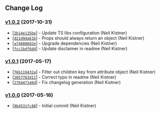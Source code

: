 ## Change Log

### [v1.0.2](https://github.com/wyze/preact-to-json/releases/tag/v1.0.2) (2017-10-31)

* [[`2b14e135be`](https://github.com/wyze/preact-to-json/commit/2b14e135be)] - Update TS libs configuration (Neil Kistner)
* [[`d21d9da61b`](https://github.com/wyze/preact-to-json/commit/d21d9da61b)] - Props should always return an object (Neil Kistner)
* [[`a74688682e`](https://github.com/wyze/preact-to-json/commit/a74688682e)] - Upgrade dependencies (Neil Kistner)
* [[`fcc1bdf6d4`](https://github.com/wyze/preact-to-json/commit/fcc1bdf6d4)] - Update disclaimer in readme (Neil Kistner)

### [v1.0.1](https://github.com/wyze/preact-to-json/releases/tag/v1.0.1) (2017-05-17)

* [[`f6b119432a`](https://github.com/wyze/preact-to-json/commit/f6b119432a)] - Filter out children key from attribute object (Neil Kistner)
* [[`2057763d11`](https://github.com/wyze/preact-to-json/commit/2057763d11)] - Correct typo in readme (Neil Kistner)
* [[`276447146d`](https://github.com/wyze/preact-to-json/commit/276447146d)] - Fix changelog generation (Neil Kistner)

### [v1.0.0](https://github.com/wyze/preact-to-json/releases/tag/v1.0.0) (2017-05-16)

* [[`8b4531fc80`](https://github.com/wyze/preact-to-json/commit/8b4531fc80)] - Initial commit (Neil Kistner)
